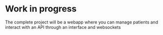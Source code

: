 # Work in progress
The complete project will be a webapp where you can manage patients and interact with an API through an interface and websockets